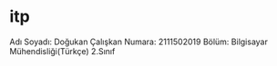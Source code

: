 # itp
Adı Soyadı: Doğukan Çalışkan
Numara: 2111502019
Bölüm: Bilgisayar Mühendisliği(Türkçe) 2.Sınıf
